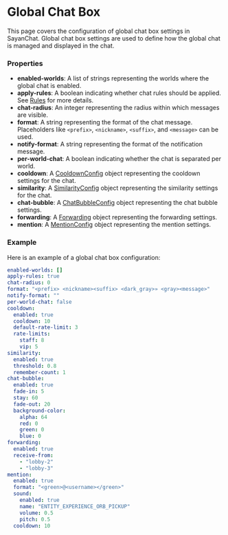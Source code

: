 # Global Chat Box

This page covers the configuration of global chat box settings in SayanChat. Global chat box settings are used to define how the global chat is managed and displayed in the chat.

### Properties

- **enabled-worlds**: A list of strings representing the worlds where the global chat is enabled.
- **apply-rules**: A boolean indicating whether chat rules should be applied. See [Rules](../Rules.md) for more details.
- **chat-radius**: An integer representing the radius within which messages are visible.
- **format**: A string representing the format of the chat message. Placeholders like `<prefix>`, `<nickname>`, `<suffix>`, and `<message>` can be used.
- **notify-format**: A string representing the format of the notification message.
- **per-world-chat**: A boolean indicating whether the chat is separated per world.
- **cooldown**: A [CooldownConfig](../Cooldown.md) object representing the cooldown settings for the chat.
- **similarity**: A [SimilarityConfig](../Similarity.md) object representing the similarity settings for the chat.
- **chat-bubble**: A [ChatBubbleConfig](../ChatBubble.md) object representing the chat bubble settings.
- **forwarding**: A [Forwarding](../Forwarding.md) object representing the forwarding settings.
- **mention**: A [MentionConfig](../Mention.md) object representing the mention settings.

### Example

Here is an example of a global chat box configuration:

```yaml
enabled-worlds: []
apply-rules: true
chat-radius: 0
format: "<prefix> <nickname><suffix> <dark_gray>» <gray><message>"
notify-format: ""
per-world-chat: false
cooldown:
  enabled: true
  cooldown: 10
  default-rate-limit: 3
  rate-limits:
    staff: 8
    vip: 5
similarity:
  enabled: true
  threshold: 0.8
  remember-count: 1
chat-bubble:
  enabled: true
  fade-in: 5
  stay: 60
  fade-out: 20
  background-color:
    alpha: 64
    red: 0
    green: 0
    blue: 0
forwarding:
  enabled: true
  receive-from:
    - "lobby-2"
    - "lobby-3"
mention:
  enabled: true
  format: "<green>@<username></green>"
  sound:
    enabled: true
    name: "ENTITY_EXPERIENCE_ORB_PICKUP"
    volume: 0.5
    pitch: 0.5
  cooldown: 10
```